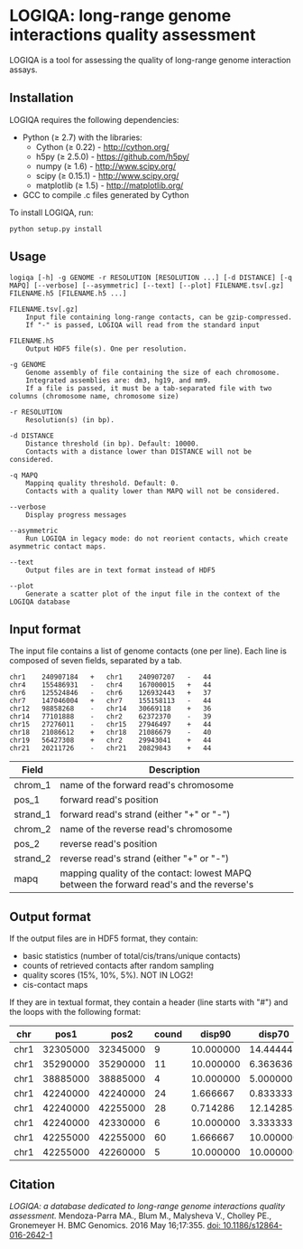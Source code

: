 # LOGIQA: long-range genome interactions quality assessment

LOGIQA is a tool for assessing the quality of long-range genome interaction assays.

## Installation

LOGIQA requires the following dependencies:

- Python (&ge; 2.7) with the libraries:
    - Cython (&ge; 0.22) - http://cython.org/
    - h5py (&ge; 2.5.0) - https://github.com/h5py/
    - numpy (&ge; 1.6) - http://www.scipy.org/
    - scipy (&ge; 0.15.1) - http://www.scipy.org/
    - matplotlib (&ge; 1.5) - http://matplotlib.org/
- GCC to compile .c files generated by Cython

To install LOGIQA, run:
```
python setup.py install
```

## Usage
```
logiqa [-h] -g GENOME -r RESOLUTION [RESOLUTION ...] [-d DISTANCE] [-q MAPQ] [--verbose] [--asymmetric] [--text] [--plot] FILENAME.tsv[.gz] FILENAME.h5 [FILENAME.h5 ...]

FILENAME.tsv[.gz]
    Input file containing long-range contacts, can be gzip-compressed.
    If "-" is passed, LOGIQA will read from the standard input

FILENAME.h5
    Output HDF5 file(s). One per resolution.

-g GENOME
    Genome assembly of file containing the size of each chromosome.
    Integrated assemblies are: dm3, hg19, and mm9.
    If a file is passed, it must be a tab-separated file with two columns (chromosome name, chromosome size)

-r RESOLUTION
    Resolution(s) (in bp).

-d DISTANCE
    Distance threshold (in bp). Default: 10000.
    Contacts with a distance lower than DISTANCE will not be considered.

-q MAPQ
    Mappinq quality threshold. Default: 0.
    Contacts with a quality lower than MAPQ will not be considered.

--verbose
    Display progress messages

--asymmetric
    Run LOGIQA in legacy mode: do not reorient contacts, which create asymmetric contact maps.

--text
    Output files are in text format instead of HDF5

--plot
    Generate a scatter plot of the input file in the context of the LOGIQA database
```

## Input format

The input file contains a list of genome contacts (one per line). Each line is composed of seven fields, separated by a tab.
```
chr1	240907184	+	chr1	240907207	-	44
chr4	155486931	-	chr4	167000015	+	44
chr6	125524846	-	chr6	126932443	+	37
chr7	147046004	+	chr7	155158113	-	44
chr12	98858268	-	chr14	30669118	+	36
chr14	77101888	-	chr2	62372370	-	39
chr15	27276011	-	chr15	27946497	+	44
chr18	21086612	+	chr18	21086679	-	40
chr19	56427308	+	chr2	29943041	+	44
chr21	20211726	-	chr21	20829843	+	44
```

| Field    | Description |
| -------- |-------------|
|chrom_1   | name of the forward read's chromosome |
|pos_1     | forward read's position |
|strand_1  | forward read's strand (either "+" or "-") |
|chrom_2   | name of the reverse read's chromosome |
|pos_2     | reverse read's position |
|strand_2  | reverse read's strand (either "+" or "-") |
|mapq      | mapping quality of the contact: lowest MAPQ between the forward read's and the reverse's |

## Output format

If the output files are in HDF5 format, they contain:
- basic statistics (number of total/cis/trans/unique contacts)
- counts of retrieved contacts after random sampling
- quality scores (15%, 10%, 5%). NOT IN LOG2!
- cis-contact maps

If they are in textual format, they contain a header (line starts with "#") and the loops with the following format:

| chr | pos1 | pos2 | cound | disp90 | disp70 | disp50 |
|-----|------|------|-------|--------|--------|--------|
| chr1 | 32305000 | 32345000 | 9 | 10.000000 | 14.444445 | 5.555555 |
| chr1 | 35290000 | 35290000 | 11 | 10.000000 | 6.363636 | 13.636364 |
| chr1 | 38885000 | 38885000 | 4 | 10.000000 | 5.000000 | 0.000000 |
| chr1 | 42240000 | 42240000 | 24 | 1.666667 | 0.833333 | 8.333333 |
| chr1 | 42240000 | 42255000 | 28 | 0.714286 | 12.142858 | 7.142857 |
| chr1 | 42240000 | 42330000 | 6 | 10.000000 | 3.333333 | 0.000000 |
| chr1 | 42255000 | 42255000 | 60 | 1.666667 | 10.000000 | 1.666667 |
| chr1 | 42255000 | 42260000 | 5 | 10.000000 | 10.000000 | 10.000000 |

## Citation

*LOGIQA: a database dedicated to long-range genome interactions quality assessment.* Mendoza-Parra MA., Blum M., Malysheva V., Cholley PE., Gronemeyer H. BMC Genomics. 2016 May 16;17:355. [doi: 10.1186/s12864-016-2642-1](https://bmcgenomics.biomedcentral.com/articles/10.1186/s12864-016-2642-1)
